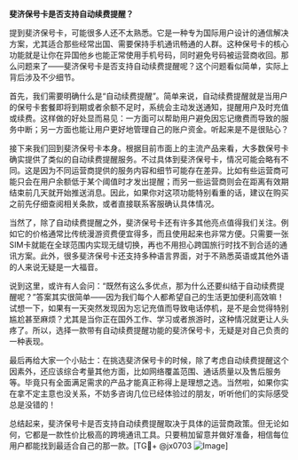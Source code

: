 **斐济保号卡是否支持自动续费提醒？**

提到斐济保号卡，可能很多人还不太熟悉。它是一种专为国际用户设计的通信解决方案，尤其适合那些经常出国、需要保持手机通讯畅通的人群。这种保号卡的核心功能就是让你在异国他乡也能正常使用手机号码，同时避免号码被运营商收回。那么问题来了——斐济保号卡是否支持自动续费提醒呢？这个问题看似简单，实际上背后涉及不少细节。

首先，我们需要明确什么是“自动续费提醒”。简单来说，自动续费提醒就是当用户的保号卡套餐即将到期或者余额不足时，系统会主动发送通知，提醒用户及时充值或续费。这样做的好处显而易见：一方面可以帮助用户避免因忘记缴费而导致的服务中断；另一方面也能让用户更好地管理自己的账户资金。听起来是不是很贴心？

接下来我们回到斐济保号卡本身。根据目前市面上的主流产品来看，大多数保号卡确实提供了类似的自动续费提醒服务。不过具体到斐济保号卡，情况可能会略有不同。这是因为不同运营商提供的服务内容和细节可能存在差异。比如有些运营商可能只会在用户余额低于某个阈值时才发出提醒；而另一些运营商则会在距离有效期结束前几天就开始推送消息。因此，如果你对这项功能特别看重的话，建议在购买之前先仔细查阅相关条款，或者直接联系客服确认具体情况。

当然了，除了自动续费提醒之外，斐济保号卡还有许多其他亮点值得我们关注。例如它的价格通常比传统漫游资费便宜得多，而且使用起来也非常方便。只需要一张SIM卡就能在全球范围内实现无缝切换，再也不用担心跨国旅行时找不到合适的通讯方案。此外，很多斐济保号卡还支持多种语言界面，对于不熟悉英语或其他外语的人来说无疑是一大福音。

说到这里，或许有人会问：“既然有这么多优点，那为什么还要纠结于自动续费提醒呢？”答案其实很简单——因为我们每个人都希望自己的生活更加便利高效嘛！试想一下，如果有一天突然发现因为忘记充值而导致电话停机，是不是会觉得特别尴尬甚至麻烦？尤其是当你正在国外工作、学习或者旅游时，这种情况就更让人头疼了。所以，选择一款带有自动续费提醒功能的斐济保号卡，无疑是对自己负责的一种表现。

最后再给大家一个小贴士：在挑选斐济保号卡的时候，除了考虑自动续费提醒这个因素外，还应该综合考量其他方面，比如网络覆盖范围、通话质量以及售后服务等。毕竟只有全面满足需求的产品才能真正称得上是理想之选。当然啦，如果你实在拿不定主意也没关系，不妨多咨询几位已经体验过的朋友，听听他们的实际感受总是没错的！

总结起来，斐济保号卡是否支持自动续费提醒取决于具体的运营商政策。但无论如何，它都是一款性价比极高的跨境通讯工具。只要稍加留意并做好准备，相信每位用户都能找到最适合自己的那一款。[TG💪+ @jx0703 ![Image](https://github.com/user-attachments/assets/dbca1d08-cadb-493c-b0ec-ad6f7a83f270)]